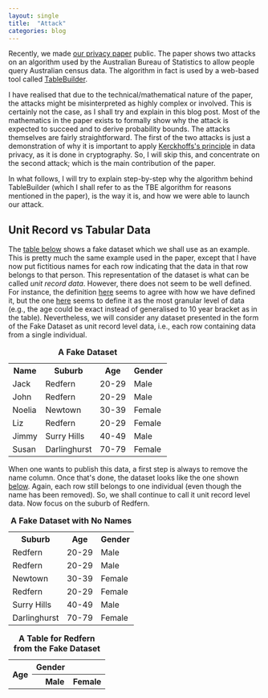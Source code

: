 ```yaml
---
layout: single
title:  "Attack"
categories: blog
---
```


<p>Recently, we made <a href="https://arxiv.org/pdf/1902.06414.pdf">our privacy paper</a> public. The paper shows two attacks on an algorithm used by the Australian Bureau of Statistics to allow people query Australian census data. The algorithm in fact is used by a web-based tool called <a href="https://www.abs.gov.au/websitedbs/censushome.nsf/home/tablebuilder">TableBuilder</a>.</p>

<p>I have realised that due to the technical/mathematical nature of the paper, the attacks might be misinterpreted as highly complex or involved. This is certainly not the case, as I shall try and explain in this blog post. Most of the mathematics in the paper exists to formally show why the attack is expected to succeed and to derive probability bounds. The attacks themselves are fairly straightforward. The first of the two attacks is just a demonstration of why it is important to apply <a href="https://en.wikipedia.org/wiki/Kerckhoffs%27s_principle">Kerckhoffs's principle</a> in data privacy, as it is done in cryptography. So, I will skip this, and concentrate on the second attack; which is the main contribution of the paper.</p>

<p> In what follows, I will try to explain step-by-step why the algorithm behind TableBuilder (which I shall refer to as the TBE algorithm for reasons mentioned in the paper), is the way it is, and how we were able to launch our attack. </p>

<h2>Unit Record vs Tabular Data</h2>

<p>The <a href="#fakedata">table below</a> shows a fake dataset which we shall use as an example. This is pretty much the same example used in the paper, except that I have now put fictitious names for each row indicating that the data in that row belongs to that person. This representation of the dataset is what can be called <i>unit record data</i>. However, there does not seem to be well defined. For instance, the definition <a href="https://www.cancer.nsw.gov.au/glossary/unit-record-data">here</a> seems to agree with how we have defined it, but the one <a href="https://toolkit.data.gov.au/index.php/Definitions#Unit_Record_and_Integrated_Data">here</a> seems to define it as the most granular level of data (e.g., the age could be exact instead of generalised to 10 year bracket as in the table). Nevertheless, we will consider any dataset presented in the form of the Fake Dataset as unit record level data, i.e., each row containing data from a single individual.</p>

<table id="fakedata" align="center">
  <caption><b>A Fake Dataset</b></caption>
  <tr>
    <th>Name</th>
    <th>Suburb</th> 
    <th>Age</th>
    <th>Gender</th>
  </tr>
  <tr>
    <td>Jack</td>
    <td>Redfern</td> 
    <td>20-29</td>
    <td>Male</td>
  </tr>
  <tr>
    <td>John</td>
    <td>Redfern</td> 
    <td>20-29</td>
    <td>Male</td>
  </tr>
  <tr>
    <td>Noelia</td>
    <td>Newtown</td> 
    <td>30-39</td>
    <td>Female</td>
  </tr>
  <tr>
    <td>Liz</td>
    <td>Redfern</td> 
    <td>20-29</td>
    <td>Female</td>
  </tr>
  <tr>
    <td>Jimmy</td>
    <td>Surry Hills</td> 
    <td>40-49</td>
    <td>Male</td>
  </tr>
  <tr>
    <td>Susan</td>
    <td>Darlinghurst</td> 
    <td>70-79</td>
    <td>Female</td>
  </tr>
</table>

<p>When one wants to publish this data, a first step is always to remove the name column. Once that's done, the dataset looks like the one shown <a href="#fakedatanonames">below</a>. Again, each row still belongs to one individual (even though the name has been removed). So, we shall continue to call it unit record level data. Now focus on the suburb of Redfern. </p>

<table id="fakedatanonames" align="center">
  <caption><b>A Fake Dataset with No Names</b></caption>
  <tr>
    <th>Suburb</th> 
    <th>Age</th>
    <th>Gender</th>
  </tr>
  <tr>
    <td>Redfern</td> 
    <td>20-29</td>
    <td>Male</td>
  </tr>
  <tr>
    <td>Redfern</td> 
    <td>20-29</td>
    <td>Male</td>
  </tr>
  <tr>
    <td>Newtown</td> 
    <td>30-39</td>
    <td>Female</td>
  </tr>
  <tr>
    <td>Redfern</td> 
    <td>20-29</td>
    <td>Female</td>
  </tr>
  <tr>
    <td>Surry Hills</td> 
    <td>40-49</td>
    <td>Male</td>
  </tr>
  <tr>
    <td>Darlinghurst</td> 
    <td>70-79</td>
    <td>Female</td>
  </tr>
</table>

<table id="tabularfake" align="center">
  <caption><b>A Table for Redfern from the Fake Dataset</b></caption>
  <tr>
    <th rowspan="2">Age</th> 
    <th colspan="2">Gender</th>
  </tr>
  <tr>
    <th></th>
    <th>Male</th> 
    <th>Female</th>
  </tr>
</table>
